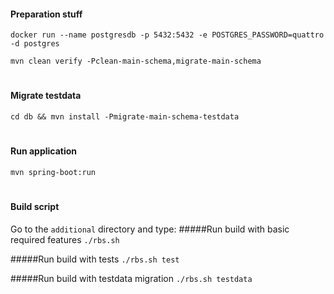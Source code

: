 #### Preparation stuff
`docker run --name postgresdb -p 5432:5432 -e POSTGRES_PASSWORD=quattro -d postgres`

`mvn clean verify -Pclean-main-schema,migrate-main-schema`

#
#### Migrate testdata
`cd db && mvn install -Pmigrate-main-schema-testdata`

#
#### Run application
`mvn spring-boot:run`

#
#### Build script
Go to the `additional` directory and type:
#####Run build with basic required features `./rbs.sh` 

#####Run build with tests `./rbs.sh test`

#####Run build with testdata migration `./rbs.sh testdata`